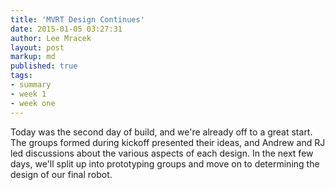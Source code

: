 ```yaml
---
title: 'MVRT Design Continues'
date: 2015-01-05 03:27:31
author: Lee Mracek
layout: post
markup: md
published: true
tags: 
- summary
- week 1
- week one
---
```

Today was the second day of build, and we're already off to a great start.
The groups formed during kickoff presented their ideas, and Andrew and RJ
led discussions about the various aspects of each design. In the next few
days, we'll split up into prototyping groups and move on to determining the
design of our final robot.
